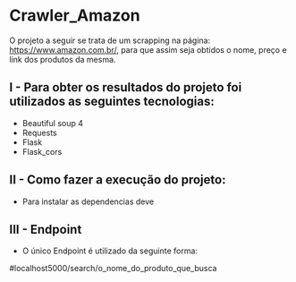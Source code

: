 # Crawler_Amazon

O projeto a seguir se trata de um scrapping na página: https://www.amazon.com.br/, para que assim seja obtidos o nome, preço e link dos produtos da mesma.

## I - Para obter os resultados do projeto foi utilizados as seguintes tecnologias:

- Beautiful soup 4
- Requests
- Flask
- Flask_cors

## II - Como fazer a execução do projeto:

- Para instalar as dependencias deve  

## III - Endpoint

- O único Endpoint é utilizado da seguinte forma:

 #localhost5000/search/o_nome_do_produto_que_busca
